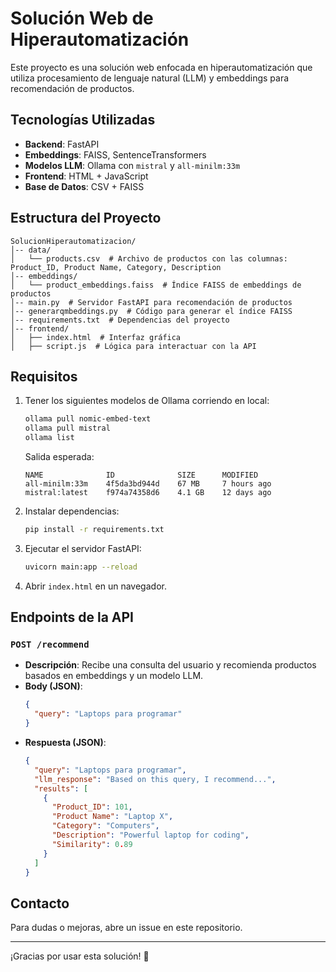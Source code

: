 # Solución Web de Hiperautomatización

Este proyecto es una solución web enfocada en hiperautomatización que utiliza procesamiento de lenguaje natural (LLM) y embeddings para recomendación de productos.

## Tecnologías Utilizadas
- **Backend**: FastAPI
- **Embeddings**: FAISS, SentenceTransformers
- **Modelos LLM**: Ollama con `mistral` y `all-minilm:33m`
- **Frontend**: HTML + JavaScript
- **Base de Datos**: CSV + FAISS

## Estructura del Proyecto
```
SolucionHiperautomatizacion/
│-- data/
│   └── products.csv  # Archivo de productos con las columnas: Product_ID, Product Name, Category, Description
│-- embeddings/
│   └── product_embeddings.faiss  # Índice FAISS de embeddings de productos
│-- main.py  # Servidor FastAPI para recomendación de productos
│-- generarqmbeddings.py  # Código para generar el índice FAISS
│-- requirements.txt  # Dependencias del proyecto
│-- frontend/
│   ├── index.html  # Interfaz gráfica
│   ├── script.js  # Lógica para interactuar con la API
```

## Requisitos
1. Tener los siguientes modelos de Ollama corriendo en local:
   ```bash
   ollama pull nomic-embed-text
   ollama pull mistral
   ollama list
   ```
   Salida esperada:
   ```
   NAME              ID              SIZE      MODIFIED
   all-minilm:33m    4f5da3bd944d    67 MB     7 hours ago
   mistral:latest    f974a74358d6    4.1 GB    12 days ago
   ```

2. Instalar dependencias:
   ```bash
   pip install -r requirements.txt
   ```

3. Ejecutar el servidor FastAPI:
   ```bash
   uvicorn main:app --reload
   ```

4. Abrir `index.html` en un navegador.

## Endpoints de la API
### `POST /recommend`
- **Descripción**: Recibe una consulta del usuario y recomienda productos basados en embeddings y un modelo LLM.
- **Body (JSON)**:
  ```json
  {
    "query": "Laptops para programar"
  }
  ```
- **Respuesta (JSON)**:
  ```json
  {
    "query": "Laptops para programar",
    "llm_response": "Based on this query, I recommend...",
    "results": [
      {
        "Product_ID": 101,
        "Product Name": "Laptop X",
        "Category": "Computers",
        "Description": "Powerful laptop for coding",
        "Similarity": 0.89
      }
    ]
  }
  ```

## Contacto
Para dudas o mejoras, abre un issue en este repositorio.

---
¡Gracias por usar esta solución! 🚀

